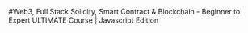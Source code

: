 #Web3, Full Stack Solidity, Smart Contract & Blockchain - Beginner to Expert ULTIMATE Course | Javascript Edition
